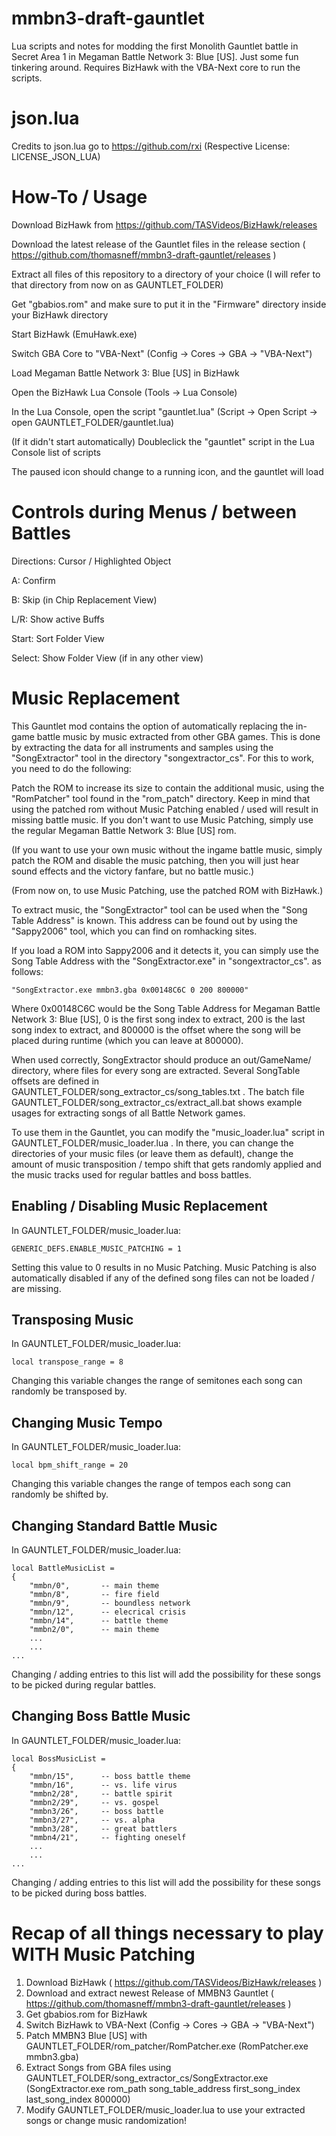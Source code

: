 # mmbn3-draft-gauntlet
Lua scripts and notes for modding the first Monolith Gauntlet battle in Secret Area 1 in Megaman Battle Network 3: Blue [US]. Just some fun tinkering around. Requires BizHawk with the VBA-Next core to run the scripts.


# json.lua
Credits to json.lua go to https://github.com/rxi (Respective License: LICENSE_JSON_LUA)

# How-To / Usage

Download BizHawk from https://github.com/TASVideos/BizHawk/releases

Download the latest release of the Gauntlet files in the release section ( https://github.com/thomasneff/mmbn3-draft-gauntlet/releases )

Extract all files of this repository to a directory of your choice (I will refer to that directory from now on as GAUNTLET_FOLDER)

Get "gbabios.rom" and make sure to put it in the "Firmware" directory inside your BizHawk directory

Start BizHawk (EmuHawk.exe)

Switch GBA Core to "VBA-Next" (Config -> Cores -> GBA -> "VBA-Next")

Load Megaman Battle Network 3: Blue [US] in BizHawk

Open the BizHawk Lua Console (Tools -> Lua Console)

In the Lua Console, open the script "gauntlet.lua" (Script -> Open Script -> open GAUNTLET_FOLDER/gauntlet.lua)

(If it didn't start automatically) Doubleclick the "gauntlet" script in the Lua Console list of scripts

The paused icon should change to a running icon, and the gauntlet will load


# Controls during Menus / between Battles

Directions: Cursor / Highlighted Object

A: Confirm

B: Skip (in Chip Replacement View)

L/R: Show active Buffs

Start: Sort Folder View

Select: Show Folder View (if in any other view)

# Music Replacement

This Gauntlet mod contains the option of automatically replacing the in-game battle music by music extracted from other GBA games.
This is done by extracting the data for all instruments and samples using the "SongExtractor" tool in the directory "songextractor_cs".
For this to work, you need to do the following:

Patch the ROM to increase its size to contain the additional music, using the "RomPatcher" tool found in the "rom_patch" directory. Keep in mind that using the patched rom without Music Patching enabled / used will result in missing battle music. If you don't want to use Music Patching, simply use the regular Megaman Battle Network 3: Blue [US] rom.

(If you want to use your own music without the ingame battle music, simply patch the ROM and disable the music patching, then you will just hear sound effects and the victory fanfare, but no battle music.)

(From now on, to use Music Patching, use the patched ROM with BizHawk.)

To extract music, the "SongExtractor" tool can be used when the "Song Table Address" is known. This address can be found out by using the "Sappy2006" tool, which you can find on romhacking sites.

If you load a ROM into Sappy2006 and it detects it, you can simply use the Song Table Address with the "SongExtractor.exe" in "songextractor_cs". as follows:
```
"SongExtractor.exe mmbn3.gba 0x00148C6C 0 200 800000"
```

Where 0x00148C6C would be the Song Table Address for Megaman Battle Network 3: Blue [US], 0 is the first song index to extract, 200 is the last song index to extract, and 800000 is the offset where the song will be placed during runtime (which you can leave at 800000).

When used correctly, SongExtractor should produce an out/GameName/ directory, where files for every song are extracted. Several SongTable offsets are defined in GAUNTLET_FOLDER/song_extractor_cs/song_tables.txt . The batch file GAUNTLET_FOLDER/song_extractor_cs/extract_all.bat shows example usages for extracting songs of all Battle Network games.

To use them in the Gauntlet, you can modify the "music_loader.lua" script in GAUNTLET_FOLDER/music_loader.lua . In there, you can change the directories of your music files (or leave them as default), change the amount of music transposition / tempo shift that gets randomly applied and the music tracks used for regular battles and boss battles.

## Enabling / Disabling Music Replacement
In GAUNTLET_FOLDER/music_loader.lua:
```
GENERIC_DEFS.ENABLE_MUSIC_PATCHING = 1
```
Setting this value to 0 results in no Music Patching. Music Patching is also automatically disabled if any of the defined song files can not be loaded / are missing.

## Transposing Music
In GAUNTLET_FOLDER/music_loader.lua:
```
local transpose_range = 8
```
Changing this variable changes the range of semitones each song can randomly be transposed by.

## Changing Music Tempo
In GAUNTLET_FOLDER/music_loader.lua:
```
local bpm_shift_range = 20
```
Changing this variable changes the range of tempos each song can randomly be shifted by.

## Changing Standard Battle Music
In GAUNTLET_FOLDER/music_loader.lua:
```
local BattleMusicList = 
{
    "mmbn/0",       -- main theme
    "mmbn/8",       -- fire field
    "mmbn/9",       -- boundless network
    "mmbn/12",      -- elecrical crisis
    "mmbn/14",      -- battle theme
    "mmbn2/0",      -- main theme
    ...
    ...
...
```
Changing / adding entries to this list will add the possibility for these songs to be picked during regular battles.

## Changing Boss Battle Music
In GAUNTLET_FOLDER/music_loader.lua:
```
local BossMusicList = 
{
    "mmbn/15",      -- boss battle theme
    "mmbn/16",      -- vs. life virus
    "mmbn2/28",     -- battle spirit
    "mmbn2/29",     -- vs. gospel
    "mmbn3/26",     -- boss battle
    "mmbn3/27",     -- vs. alpha
    "mmbn3/28",     -- great battlers
    "mmbn4/21",     -- fighting oneself
    ...
    ...
...
```
Changing / adding entries to this list will add the possibility for these songs to be picked during boss battles.

# Recap of all things necessary to play WITH Music Patching
1. Download BizHawk ( https://github.com/TASVideos/BizHawk/releases )
2. Download and extract newest Release of MMBN3 Gauntlet ( https://github.com/thomasneff/mmbn3-draft-gauntlet/releases )
3. Get gbabios.rom for BizHawk
4. Switch BizHawk to VBA-Next (Config -> Cores -> GBA -> "VBA-Next")
5. Patch MMBN3 Blue [US] with GAUNTLET_FOLDER/rom_patcher/RomPatcher.exe (RomPatcher.exe mmbn3.gba)
6. Extract Songs from GBA files using GAUNTLET_FOLDER/song_extractor_cs/SongExtractor.exe (SongExtractor.exe rom_path song_table_address first_song_index last_song_index 800000)
7. Modify GAUNTLET_FOLDER/music_loader.lua to use your extracted songs or change music randomization!